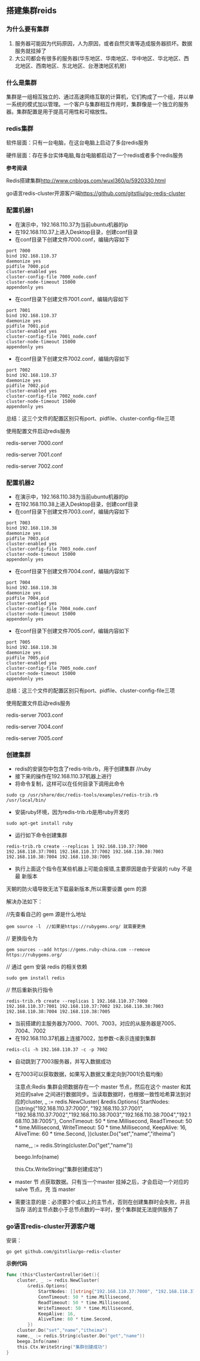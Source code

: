 ## 搭建集群reids

### 为什么要有集群

1. 服务器可能因为代码原因，人为原因，或者自然灾害等造成服务器损坏。数据服务就挂掉了
2. 大公司都会有很多的服务器(华东地区、华南地区、华中地区、华北地区、西北地区、西南地区、东北地区、台港澳地区机房)



### 什么是集群

集群是一组相互独立的、通过高速网络互联的计算机，它们构成了一个组，并以单一系统的模式加以管理。一个客户与集群相互作用时，集群像是一个独立的服务器。集群配置是用于提高可用性和可缩放性。



### redis集群

软件层面：只有一台电脑，在这台电脑上启动了多台redis服务

硬件层面：存在多台实体电脑,每台电脑都启动了一个redis或者多个redis服务



**参考阅读**

Redis搭建集群<http://www.cnblogs.com/wuxl360/p/5920330.html>

go语言redis-cluster开源客户端<https://github.com/gitstliu/go-redis-cluster>



### **配置机器1**

- 在演示中，192.168.110.37为当前ubuntu机器的ip
- 在192.168.110.37上进⼊Desktop⽬录，创建conf⽬录
- 在conf⽬录下创建⽂件7000.conf，编辑内容如下

```shell
port 7000
bind 192.168.110.37
daemonize yes
pidfile 7000.pid
cluster-enabled yes
cluster-config-file 7000_node.conf
cluster-node-timeout 15000
appendonly yes
```

- 在conf⽬录下创建⽂件7001.conf，编辑内容如下

```shell
port 7001
bind 192.168.110.37
daemonize yes
pidfile 7001.pid
cluster-enabled yes
cluster-config-file 7001_node.conf
cluster-node-timeout 15000
appendonly yes
```

- 在conf⽬录下创建⽂件7002.conf，编辑内容如下

```shell
port 7002
bind 192.168.110.37
daemonize yes
pidfile 7002.pid
cluster-enabled yes
cluster-config-file 7002_node.conf
cluster-node-timeout 15000
appendonly yes
```



总结：这三个文件的配置区别只有port、pidfile、cluster-config-file三项

使用配置文件启动redis服务

redis-server 7000.conf

redis-server 7001.conf

redis-server 7002.conf

### **配置机器2**

- 在演示中，192.168.110.38为当前ubuntu机器的ip
- 在192.168.110.38上进⼊Desktop⽬录，创建conf⽬录
- 在conf⽬录下创建⽂件7003.conf，编辑内容如下

```shell
port 7003
bind 192.168.110.38
daemonize yes
pidfile 7003.pid
cluster-enabled yes
cluster-config-file 7003_node.conf
cluster-node-timeout 15000
appendonly yes
```

- 在conf⽬录下创建⽂件7004.conf，编辑内容如下

```shell
port 7004
bind 192.168.110.38
daemonize yes
pidfile 7004.pid
cluster-enabled yes
cluster-config-file 7004_node.conf
cluster-node-timeout 15000
appendonly yes
```

- 在conf⽬录下创建⽂件7005.conf，编辑内容如下

```shell
port 7005
bind 192.168.110.38
daemonize yes
pidfile 7005.pid
cluster-enabled yes
cluster-config-file 7005_node.conf
cluster-node-timeout 15000
appendonly yes
```

总结：这三个文件的配置区别只有port、pidfile、cluster-config-file三项

使用配置文件启动redis服务

redis-server 7003.conf

redis-server 7004.conf

redis-server 7005.conf

### **创建集群**

- redis的安装包中包含了redis-trib.rb，⽤于创建集群  //ruby
- 接下来的操作在192.168.110.37机器上进⾏
- 将命令复制，这样可以在任何⽬录下调⽤此命令

```shell
sudo cp /usr/share/doc/redis-tools/examples/redis-trib.rb /usr/local/bin/
```

- 安装ruby环境，因为redis-trib.rb是⽤ruby开发的

```shell
sudo apt-get install ruby
```

- 运⾏如下命令创建集群

```shell
redis-trib.rb create --replicas 1 192.168.110.37:7000 192.168.110.37:7001 192.168.110.37:7002 192.168.110.38:7003 192.168.110.38:7004 192.168.110.38:7005
```

- 执⾏上⾯这个指令在某些机器上可能会报错,主要原因是由于安装的 ruby 不是最 新版本 

天朝的防⽕墙导致⽆法下载最新版本,所以需要设置 gem 的源

解决办法如下：

//先查看⾃⼰的 gem 源是什么地址

```shell
gem source -l  //如果是https://rubygems.org/ 就需要更换
```

// 更换指令为

```shell
gem sources --add https://gems.ruby-china.com --remove https://rubygems.org/
```

// 通过 gem 安装 redis 的相关依赖

```shell
sudo gem install redis
```

// 然后重新执⾏指令

```shell
redis-trib.rb create --replicas 1 192.168.110.37:7000 192.168.110.37:7001 192.168.110.37:7002 192.168.110.38:7003 192.168.110.38:7004 192.168.110.38:7005
```

- 当前搭建的主服务器为7000、7001、7003，对应的从服务器是7005、7004、7002
- 在192.168.110.37机器上连接7002，加参数-c表示连接到集群

```shell
redis-cli -h 192.168.110.37 -c -p 7002
```

- ⾃动跳到了7003服务器，并写⼊数据成功

- 在7003可以获取数据，如果写入数据又重定向到7001(负载均衡)

   注意点:Redis 集群会把数据存在⼀个 master 节点，然后在这个 master 和其对应的salve 之间进⾏数据同步。当读取数据时，也根据⼀致性哈希算法到对应的cluster, _ := redis.NewCluster(	&redis.Options{		StartNodes: []string{"192.168.110.37:7000", "192.168.110.37:7001", "192.168.110.37:7002","192.168.110.38:7003","192.168.110.38:7004","192.168.110.38:7005"},		ConnTimeout: 50 * time.Millisecond,		ReadTimeout: 50 * time.Millisecond,		WriteTimeout: 50 * time.Millisecond,		KeepAlive: 16,		AliveTime: 60 * time.Second,	})cluster.Do("set","name","itheima")

   


  	name,_ := redis.String(cluster.Do("get","name"))
  	
  	beego.Info(name)
  	
  	this.Ctx.WriteString("集群创建成功")

-  master 节 点获取数据。只有当⼀个master 挂掉之后，才会启动⼀个对应的 salve 节点，充 当 master

-  需要注意的是：必须要3个或以上的主节点，否则在创建集群时会失败，并且当存 活的主节点数⼩于总节点数的⼀半时，整个集群就⽆法提供服务了

### **go语言redis-cluster开源客户端**

安装：

```shell
go get github.com/gitstliu/go-redis-cluster
```

**示例代码**

```go
func (this*ClusterController)Get(){
	cluster, _ := redis.NewCluster(
		&redis.Options{
			StartNodes: []string{"192.168.110.37:7000", "192.168.110.37:7001", "192.168.110.37:7002","192.168.110.38:7003","192.168.110.38:7004","192.168.110.38:7005"},
		 	ConnTimeout: 50 * time.Millisecond,
			ReadTimeout: 50 * time.Millisecond,
			WriteTimeout: 50 * time.Millisecond,
			KeepAlive: 16,
			AliveTime: 60 * time.Second,
		})
	cluster.Do("set","name","itheima")
	name,_ := redis.String(cluster.Do("get","name"))
	beego.Info(name)
	this.Ctx.WriteString("集群创建成功")
}
```